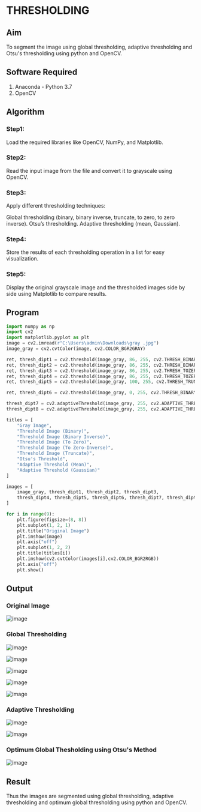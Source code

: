 # THRESHOLDING
## Aim
To segment the image using global thresholding, adaptive thresholding and Otsu's thresholding using python and OpenCV.

## Software Required
1. Anaconda - Python 3.7
2. OpenCV

## Algorithm

### Step1:
Load the required libraries like OpenCV, NumPy, and Matplotlib.
<br>
### Step2:
Read the input image from the file and convert it to grayscale using OpenCV.
<br>
### Step3:
Apply different thresholding techniques:

Global thresholding (binary, binary inverse, truncate, to zero, to zero inverse). Otsu’s thresholding. Adaptive thresholding (mean, Gaussian).
<br>

### Step4:
Store the results of each thresholding operation in a list for easy visualization.
<br>

### Step5:
Display the original grayscale image and the thresholded images side by side using Matplotlib to compare results.
<br>

## Program

```python
import numpy as np
import cv2
import matplotlib.pyplot as plt
image = cv2.imread(r"C:\Users\admin\Downloads\gray .jpg")
image_gray = cv2.cvtColor(image, cv2.COLOR_BGR2GRAY)

ret, thresh_dipt1 = cv2.threshold(image_gray, 86, 255, cv2.THRESH_BINARY)
ret, thresh_dipt2 = cv2.threshold(image_gray, 86, 255, cv2.THRESH_BINARY_INV)
ret, thresh_dipt3 = cv2.threshold(image_gray, 86, 255, cv2.THRESH_TOZERO)
ret, thresh_dipt4 = cv2.threshold(image_gray, 86, 255, cv2.THRESH_TOZERO_INV)
ret, thresh_dipt5 = cv2.threshold(image_gray, 100, 255, cv2.THRESH_TRUNC)

ret, thresh_dipt6 = cv2.threshold(image_gray, 0, 255, cv2.THRESH_BINARY + cv2.THRESH_OTSU)

thresh_dipt7 = cv2.adaptiveThreshold(image_gray, 255, cv2.ADAPTIVE_THRESH_MEAN_C, cv2.THRESH_BINARY, 11, 2)
thresh_dipt8 = cv2.adaptiveThreshold(image_gray, 255, cv2.ADAPTIVE_THRESH_GAUSSIAN_C, cv2.THRESH_BINARY, 11, 2)

titles = [
    "Gray Image", 
    "Threshold Image (Binary)", 
    "Threshold Image (Binary Inverse)", 
    "Threshold Image (To Zero)", 
    "Threshold Image (To Zero-Inverse)", 
    "Threshold Image (Truncate)", 
    "Otsu's Threshold", 
    "Adaptive Threshold (Mean)", 
    "Adaptive Threshold (Gaussian)"
]

images = [
    image_gray, thresh_dipt1, thresh_dipt2, thresh_dipt3, 
    thresh_dipt4, thresh_dipt5, thresh_dipt6, thresh_dipt7, thresh_dipt8
]

for i in range(9):
    plt.figure(figsize=(8, 8))
    plt.subplot(1, 2, 1)
    plt.title("Original Image")
    plt.imshow(image)
    plt.axis("off")
    plt.subplot(1, 2, 2)
    plt.title(titles[i])
    plt.imshow(cv2.cvtColor(images[i],cv2.COLOR_BGR2RGB))
    plt.axis("off")
    plt.show()

```
## Output

### Original Image
![image](https://github.com/user-attachments/assets/6d4c4244-01b7-4638-ad45-01e4ba482ff4)

### Global Thresholding
![image](https://github.com/user-attachments/assets/f15f86d0-ae4d-491a-aa10-7416b79b5017)

![image](https://github.com/user-attachments/assets/ddaca401-d3ba-447b-9f90-8c26a6fcb4e2)

![image](https://github.com/user-attachments/assets/16794c71-0ea5-49a1-be36-fa452f1365ef)

![image](https://github.com/user-attachments/assets/6b2646d4-3175-4bd0-9a56-38d5530d38f6)

![image](https://github.com/user-attachments/assets/3a266d37-a195-47ea-ab90-00d2004b4032)


### Adaptive Thresholding
![image](https://github.com/user-attachments/assets/4e037087-4a86-4c25-9c9f-02b760af481d)

![image](https://github.com/user-attachments/assets/b340be5e-dee0-4d91-bb2f-0db0af3d9b1f)

### Optimum Global Thesholding using Otsu's Method
![image](https://github.com/user-attachments/assets/4b37b368-9ede-46ca-8eaf-c151bff73db7)

## Result
Thus the images are segmented using global thresholding, adaptive thresholding and optimum global thresholding using python and OpenCV.
